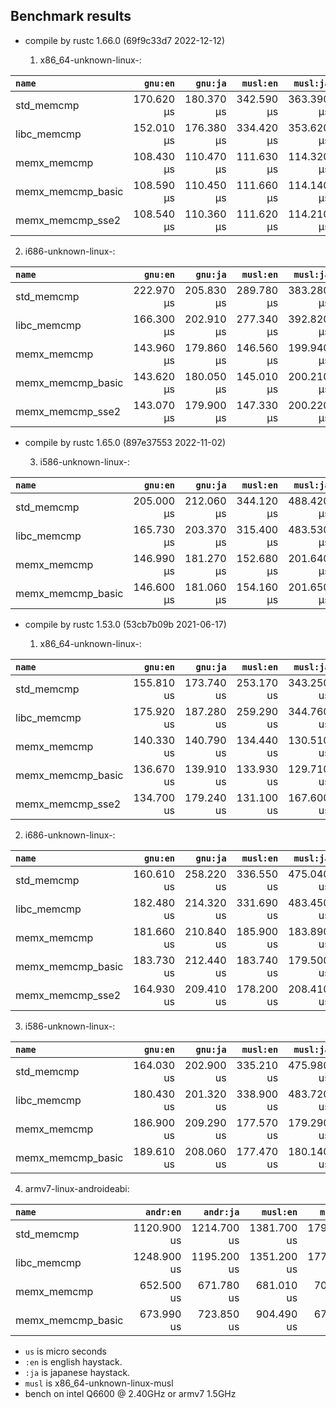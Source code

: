## Benchmark results

- compile by rustc 1.66.0 (69f9c33d7 2022-12-12)

  1. x86_64-unknown-linux-:

|         `name`          |  `gnu:en`   |  `gnu:ja`   |  `musl:en`  |  `musl:ja`  |
|:------------------------|------------:|------------:|------------:|------------:|
| std_memcmp              |  170.620 µs |  180.370 µs |  342.590 µs |  363.390 µs |
| libc_memcmp             |  152.010 µs |  176.380 µs |  334.420 µs |  353.620 µs |
| memx_memcmp             |  108.430 µs |  110.470 µs |  111.630 µs |  114.320 µs |
| memx_memcmp_basic       |  108.590 µs |  110.450 µs |  111.660 µs |  114.140 µs |
| memx_memcmp_sse2        |  108.540 µs |  110.360 µs |  111.620 µs |  114.210 µs |

  2. i686-unknown-linux-:

|         `name`          |  `gnu:en`   |  `gnu:ja`   |  `musl:en`  |  `musl:ja`  |
|:------------------------|------------:|------------:|------------:|------------:|
| std_memcmp              |  222.970 µs |  205.830 µs |  289.780 µs |  383.280 µs |
| libc_memcmp             |  166.300 µs |  202.910 µs |  277.340 µs |  392.820 µs |
| memx_memcmp             |  143.960 µs |  179.860 µs |  146.560 µs |  199.940 µs |
| memx_memcmp_basic       |  143.620 µs |  180.050 µs |  145.010 µs |  200.210 µs |
| memx_memcmp_sse2        |  143.070 µs |  179.900 µs |  147.330 µs |  200.220 µs |

- compile by rustc 1.65.0 (897e37553 2022-11-02)

  3. i586-unknown-linux-:

|         `name`          |  `gnu:en`   |  `gnu:ja`   |  `musl:en`  |  `musl:ja`  |
|:------------------------|------------:|------------:|------------:|------------:|
| std_memcmp              |  205.000 µs |  212.060 µs |  344.120 µs |  488.420 µs |
| libc_memcmp             |  165.730 µs |  203.370 µs |  315.400 µs |  483.530 µs |
| memx_memcmp             |  146.990 µs |  181.270 µs |  152.680 µs |  201.640 µs |
| memx_memcmp_basic       |  146.600 µs |  181.060 µs |  154.160 µs |  201.650 µs |


- compile by rustc 1.53.0 (53cb7b09b 2021-06-17)

  1. x86_64-unknown-linux-:

|         `name`          |  `gnu:en`   |  `gnu:ja`   |  `musl:en`  |  `musl:ja`  |
|:------------------------|------------:|------------:|------------:|------------:|
| std_memcmp              |  155.810 us |  173.740 us |  253.170 us |  343.250 us |
| libc_memcmp             |  175.920 us |  187.280 us |  259.290 us |  344.760 us |
| memx_memcmp             |  140.330 us |  140.790 us |  134.440 us |  130.510 us |
| memx_memcmp_basic       |  136.670 us |  139.910 us |  133.930 us |  129.710 us |
| memx_memcmp_sse2        |  134.700 us |  179.240 us |  131.100 us |  167.600 us |

  2. i686-unknown-linux-:

|         `name`          |  `gnu:en`   |  `gnu:ja`   |  `musl:en`  |  `musl:ja`  |
|:------------------------|------------:|------------:|------------:|------------:|
| std_memcmp              |  160.610 us |  258.220 us |  336.550 us |  475.040 us |
| libc_memcmp             |  182.480 us |  214.320 us |  331.690 us |  483.450 us |
| memx_memcmp             |  181.660 us |  210.840 us |  185.900 us |  183.890 us |
| memx_memcmp_basic       |  183.730 us |  212.440 us |  183.740 us |  179.500 us |
| memx_memcmp_sse2        |  164.930 us |  209.410 us |  178.200 us |  208.410 us |

  3. i586-unknown-linux-:

|         `name`          |  `gnu:en`   |  `gnu:ja`   |  `musl:en`  |  `musl:ja`  |
|:------------------------|------------:|------------:|------------:|------------:|
| std_memcmp              |  164.030 us |  202.900 us |  335.210 us |  475.980 us |
| libc_memcmp             |  180.430 us |  201.320 us |  338.900 us |  483.720 us |
| memx_memcmp             |  186.900 us |  209.290 us |  177.570 us |  179.290 us |
| memx_memcmp_basic       |  189.610 us |  208.060 us |  177.470 us |  180.140 us |

  4. armv7-linux-androideabi:

|         `name`          |  `andr:en`  |  `andr:ja`  |  `musl:en`  |  `musl:ja`  |
|:------------------------|------------:|------------:|------------:|------------:|
| std_memcmp              | 1120.900 us | 1214.700 us | 1381.700 us | 1793.800 us |
| libc_memcmp             | 1248.900 us | 1195.200 us | 1351.200 us | 1777.000 us |
| memx_memcmp             |  652.500 us |  671.780 us |  681.010 us |  707.360 us |
| memx_memcmp_basic       |  673.990 us |  723.850 us |  904.490 us |  679.730 us |


- `us` is micro seconds
- `:en` is english haystack.
- `:ja` is japanese haystack.
- `musl` is x86_64-unknown-linux-musl
- bench on intel Q6600 @ 2.40GHz or armv7 1.5GHz
